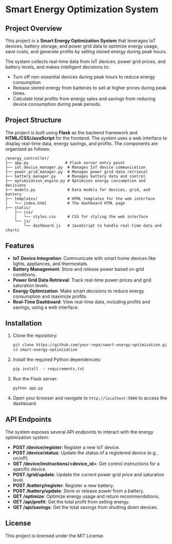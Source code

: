 
# Smart Energy Optimization System

## Project Overview
This project is a **Smart Energy Optimization System** that leverages IoT devices, battery storage, and power grid data to optimize energy usage, save costs, and generate profits by selling stored energy during peak hours.

The system collects real-time data from IoT devices, power grid prices, and battery levels, and makes intelligent decisions to:
- Turn off non-essential devices during peak hours to reduce energy consumption.
- Release stored energy from batteries to sell at higher prices during peak times.
- Calculate total profits from energy sales and savings from reducing device consumption during peak periods.

## Project Structure
The project is built using **Flask** as the backend framework and **HTML/CSS/JavaScript** for the frontend. The system uses a web interface to display real-time data, energy savings, and profits. The components are organized as follows:

```
/energy_controller/
├── app.py                # Flask server entry point
├── iot_device_manager.py  # Manages IoT device communication
├── power_grid_manager.py  # Manages power grid data retrieval
├── battery_manager.py     # Manages battery data and control
├── optimization_engine.py # Optimizes energy consumption and decisions
├── models.py              # Data models for devices, grid, and battery
├── templates/             # HTML templates for the web interface
│   └── index.html         # The dashboard HTML page
├── static/
    ├── css/
    │   └── styles.css     # CSS for styling the web interface
    └── js/
        └── dashboard.js   # JavaScript to handle real-time data and charts
```

## Features
- **IoT Device Integration**: Communicate with smart home devices like lights, appliances, and thermostats.
- **Battery Management**: Store and release power based on grid conditions.
- **Power Grid Data Retrieval**: Track real-time power prices and grid saturation levels.
- **Energy Optimization**: Make smart decisions to reduce energy consumption and maximize profits.
- **Real-Time Dashboard**: View real-time data, including profits and savings, using a web interface.
  
## Installation

1. Clone the repository:
    ```bash
    git clone https://github.com/your-repo/smart-energy-optimization.git
    cd smart-energy-optimization
    ```

2. Install the required Python dependencies:
    ```bash
    pip install -r requirements.txt
    ```

3. Run the Flask server:
    ```bash
    python app.py
    ```

4. Open your browser and navigate to `http://localhost:5000` to access the dashboard.

## API Endpoints
The system exposes several API endpoints to interact with the energy optimization system:

- **POST /device/register**: Register a new IoT device.
- **POST /device/status**: Update the status of a registered device (e.g., on/off).
- **GET /device/instructions/<device_id>**: Get control instructions for a specific device.
- **POST /grid/update**: Update the current power grid price and saturation level.
- **POST /battery/register**: Register a new battery.
- **POST /battery/update**: Store or release power from a battery.
- **GET /optimize**: Optimize energy usage and return recommendations.
- **GET /api/profit**: Get the total profit from selling energy.
- **GET /api/savings**: Get the total savings from shutting down devices.

## License
This project is licensed under the MIT License.
